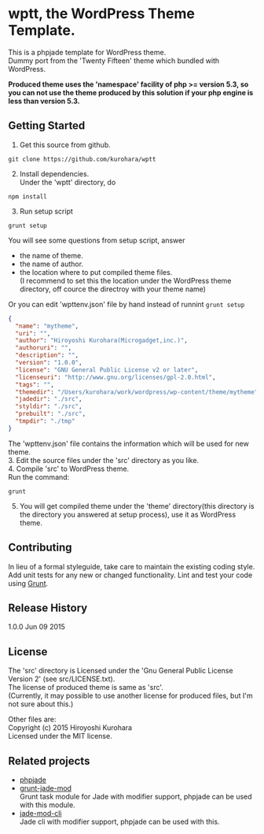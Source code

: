 # wptt, the WordPress Theme Template.

This is a phpjade template for WordPress theme.  
Dummy port from the 'Twenty Fifteen' theme which bundled with WordPress.

**Produced theme uses the 'namespace' facility of php >= version 5.3, so you can not use the theme produced by this solution if your php engine is less than version 5.3.**

## Getting Started
1. Get this source from github.  
  ```
  git clone https://github.com/kurohara/wptt
  ```
2. Install dependencies.  
  Under the 'wptt' directory, do  
  ```
  npm install
  ```
3. Run setup script  
  ```
  grunt setup
  ```
  You will see some questions from setup script, answer  
  * the name of theme.  
  * the name of author.  
  * the location where to put compiled theme files.  
    (I recommend to set this the location under the WordPress theme directory, off cource the directroy with your theme name)  

  Or you can edit 'wpttenv.json' file by hand instead of runnint ```grunt setup```  

  ```json  
  {
    "name": "mytheme",
    "uri": "",
    "author": "Hiroyoshi Kurohara(Microgadget,inc.)",
    "authoruri": "",
    "description": "",
    "version": "1.0.0",
    "license": "GNU General Public License v2 or later",
    "licenseuri": "http://www.gnu.org/licenses/gpl-2.0.html",
    "tags": "",
    "themedir": "/Users/kurohara/work/wordpress/wp-content/theme/mytheme",
    "jadedir": "./src",
    "styldir": "./src",
    "prebuilt": "./src",
    "tmpdir": "./tmp"
  }
  ```  
  
  The 'wpttenv.json' file contains the information which will be used for new theme.  
3. Edit the source files under the 'src' directory as you like.  
4. Compile 'src' to WordPress theme.  
  Run the command:  

  ```shell  
  grunt
  ```  

5. You will get compiled theme under the 'theme' directory(this directory is the directory you answered at setup process), use it as WordPress theme.

## Contributing
In lieu of a formal styleguide, take care to maintain the existing coding style. Add unit tests for any new or changed functionality. Lint and test your code using [Grunt](http://gruntjs.com/).

## Release History
1.0.0 Jun 09 2015

## License
The 'src' directory is Licensed under the 'Gnu General Public License Version 2' (see src/LICENSE.txt).  
The license of produced theme is same as 'src'.  
(Currently, it may possible to use another license for produced files, but I'm not sure about this.)

Other files are:  
Copyright (c) 2015 Hiroyoshi Kurohara  
Licensed under the MIT license.  

## Related projects
* [phpjade](https://github.com/kurohara/phpjade)  
* [grunt-jade-mod](https://github.com/kurohara/grunt-jade-mod)  
Grunt task module for Jade with modifier support, phpjade can be used with this module.
* [jade-mod-cli](https://github.com/kurohara/jade-mod-cli)  
Jade cli with modifier support, phpjade can be used with this.
